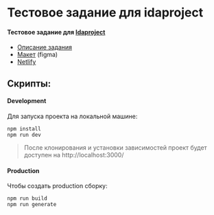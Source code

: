 # Тестовое задание для idaproject


#### Тестовое задание для [Idaproject](https://idaproject.com/)
- [Описание задания](https://idaproject.notion.site/Frontend-developer-test-9b834d020d8f406f851479791209beef)
- [Макет](https://www.figma.com/file/kIuVw6nSk218pi9iE98iq5/Junior-frontend-developer-test?node-id=0%3A1) (figma)
- [Netlify](https://test-task-idaproject.netlify.app/)

## Скрипты:

#### Development
Для запуска проекта на локальной машине:
```
npm install
npm run dev
```

>После клонирования и установки зависимостей проект будет доступен на http://localhost:3000/

#### Production
Чтобы создать production сборку:
```
npm run build
npm run generate
```
